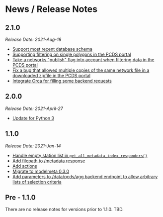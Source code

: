 # News / Release Notes

## 2.1.0

*Release Date: 2021-Aug-18*

- [Support most recent database schema](https://github.com/pacificclimate/pdp_util/pull/37)
- [Supporting filtering on single polygons in the PCDS portal](https://github.com/pacificclimate/pdp_util/commit/ec4689d05f80df4719e96d91c543dbb0126f492d)
- [Take a networks "publish" flag into account when filtering data in the PCDS portal](https://github.com/pacificclimate/pdp_util/commit/53eca28b59cb9b22205bed02a3299a9fde948032)
- [Fix a bug that allowed multiple copies of the same network file in a downloaded zipfile in the PCDS portal](https://github.com/pacificclimate/pdp_util/commit/7ed607c6ebb09651e521c6fb3419bfa5420b7df1)
- [Integrate Orca for filling some backend requests](https://github.com/pacificclimate/pdp_util/pull/29)

## 2.0.0

*Release Date: 2021-April-27*

- [Update for Python 3](https://github.com/pacificclimate/pdp_util/pull/31)

## 1.1.0

*Release Date: 2021-Jan-14*

- [Handle empty station list in `get_all_metadata_index_responders()`](https://github.com/pacificclimate/pdp_util/pull/25)
- [Add filepath to /metadata response](https://github.com/pacificclimate/pdp_util/pull/23)
- [Add actions](https://github.com/pacificclimate/pdp_util/pull/18)
- [Migrate to modelmeta 0.3.0](https://github.com/pacificclimate/pdp_util/pull/16)
- [Add parameters to /data/pcds/agg backend endpoint to allow arbitrary lists of selection criteria](https://github.com/pacificclimate/pdp_util/pull/11)

## Pre - 1.1.0

There are no release notes for versions prior to 1.1.0. TBD.
